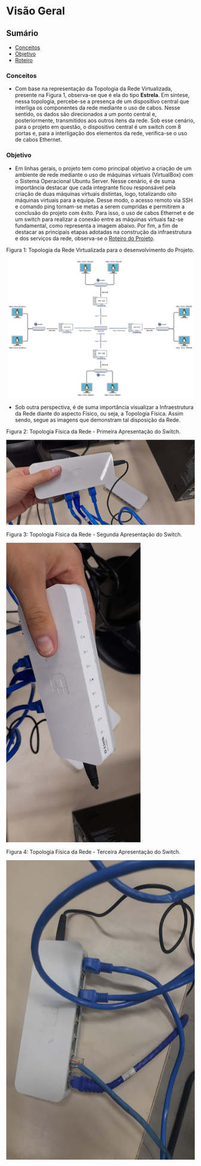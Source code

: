 # Visão Geral

<h2>Sumário</h2>

- [Conceitos](https://github.com/pedrohenriquee8/redes-grupo6-914/tree/main/projeto-2b-sred#conceitos)
- [Objetivo](https://github.com/pedrohenriquee8/redes-grupo6-914/tree/main/projeto-2b-sred#objetivo)
- [Roteiro](https://github.com/pedrohenriquee8/redes-grupo6-914/blob/main/projeto-2b-sred/Roteiro.md)

<h3>Conceitos</h3>

- Com base na representação da Topologia da Rede Virtualizada, presente na Figura 1, observa-se que é ela do tipo **Estrela**. Em síntese, nessa topologia, percebe-se a presença de um dispositivo central que interliga os componentes da rede mediante o uso de cabos. Nesse sentido, os dados são direcionados a um ponto central e, posteriormente, transmitidos aos outros itens da rede. Sob esse cenário, para o projeto em questão, o dispositivo central é um switch com 8 portas e, para a interligação dos elementos da rede, verifica-se o uso de cabos Ethernet.

<h3>Objetivo</h3>

- Em linhas gerais, o projeto tem como principal objetivo a criação de um ambiente de rede mediante o uso de máquinas virtuais (VirtualBox) com o Sistema Operacional Ubuntu Server. Nesse cenário, é de suma importância destacar que cada integrante ficou responsável pela criação de duas máquinas virtuais distintas, logo, totalizando oito máquinas virtuais para a equipe. Desse modo, o acesso remoto via SSH e comando ping tornam-se metas a serem cumpridas e permitirem a conclusão do projeto com êxito. Para isso, o uso de cabos Ethernet e de um switch para realizar a conexão entre as máquinas virtuais faz-se fundamental, como representa a imagem abaixo. Por fim, a fim de destacar as principais etapas adotadas na construção da infraestrutura e dos serviços da rede, observa-se o [Roteiro do Projeto](https://github.com/pedrohenriquee8/redes-grupo6-914/blob/main/projeto-2b-sred/Roteiro.md).

<p>Figura 1: Topologia da Rede Virtualizada para o desenvolvimento do Projeto.</p>
<img src="figuresInfrastructure/TopologiaRede.jpg" alt="Topologia da Rede" title="Figura 1: Topologia da Rede Virtualizada.">

- Sob outra perspectiva, é de suma importância visualizar a Infraestrutura da Rede diante do aspecto Físico, ou seja, a Topologia Física. Assim sendo, segue as imagens que demonstram tal disposição da Rede.

<p>Figura 2: Topologia Física da Rede - Primeira Apresentação do Switch.</p>
<img src="figuresInfrastructure/ImagemSwitch.jpeg" alt="Topologia Física da Rede - Primeira Apresentação do Switch." title="Figura 2: Topologia Física da Rede - Primeira Apresentação do Switch.">

<p>Figura 3: Topologia Física da Rede - Segunda Apresentação do Switch.</p>
<img src="figuresInfrastructure/ImagemSwitch(2).jpeg" alt="Topologia Física da Rede - Segunda Apresentação do Switch." title="Figura 3: Topologia Física da Rede - Segunda Apresentação do Switch." height="800">

<p>Figura 4: Topologia Física da Rede - Terceira Apresentação do Switch.</p>
<img src="figuresInfrastructure/ImagemSwitch(3).jpeg" alt="Topologia Física da Rede - Terceira Apresentação do Switch." title="Figura 3: Topologia Física da Rede - Terceira Apresentação do Switch." height="800">
